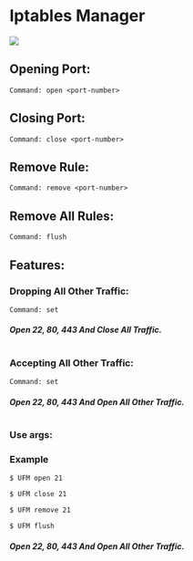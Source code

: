 # Iptables Manager
![](https://github.com/ER-hamed/iptable-manager/raw/main/Screenshot.png)
## Opening Port:

```
Command: open <port-number>
```


## Closing Port:
```
Command: close <port-number>
```


## Remove Rule:
```
Command: remove <port-number>
```


## Remove All Rules:
```
Command: flush
```



## Features:
### Dropping All Other Traffic:
```
Command: set
```

##### Open 22, 80, 443 And Close All Traffic.
#
 
### Accepting All Other Traffic:
```
Command: set
```

##### Open 22, 80, 443 And Open All Other Traffic.






#
 
### Use args:
### Example
```
$ UFM open 21
```
```
$ UFM close 21
```
```
$ UFM remove 21
```
```
$ UFM flush
```

##### Open 22, 80, 443 And Open All Other Traffic.
